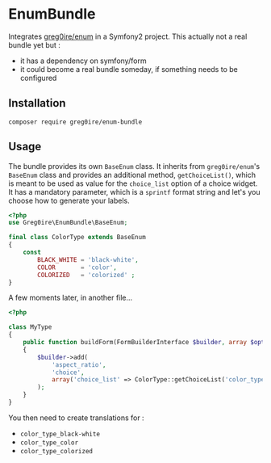 # EnumBundle

Integrates [greg0ire/enum][1] in a Symfony2 project. This actually not a real bundle
yet but :

- it has a dependency on symfony/form
- it could become a real bundle someday, if something needs to be configured

## Installation

    composer require greg0ire/enum-bundle

## Usage

The bundle provides its own `BaseEnum` class. It inherits from `greg0ire/enum`'s
`BaseEnum` class and provides an additional method, `getChoiceList()`, which
is meant to be used as value for the `choice_list` option of a choice widget.
It has a mandatory parameter, which is a `sprintf` format string and let's you choose
how to generate your labels.

```php
<?php
use Greg0ire\EnumBundle\BaseEnum;

final class ColorType extends BaseEnum
{
    const
        BLACK_WHITE = 'black-white',
        COLOR       = 'color',
        COLORIZED   = 'colorized' ;
}
```

A few moments later, in another file…

```php
<?php

class MyType
{
    public function buildForm(FormBuilderInterface $builder, array $options)
    {
        $builder->add(
            'aspect_ratio',
            'choice',
            array('choice_list' => ColorType::getChoiceList('color_type_%s')
        );
    }
}
```

You then need to create translations for :

- `color_type_black-white`
- `color_type_color`
- `color_type_colorized`

[1]: https://packagist.org/packages/greg0ire/enum

